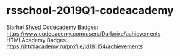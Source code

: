 # rsschool-2019Q1-codeacademy
Siarhei Shved
Codecademy Badges: https://www.codecademy.com/users/Darknixe/achievements
HTMLAcademy Badges: https://htmlacademy.ru/profile/id181154/achievements
